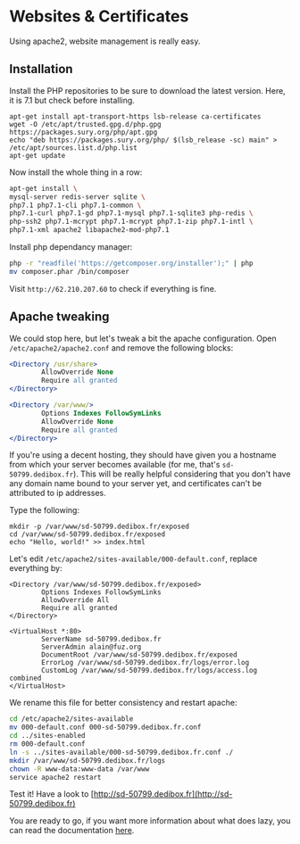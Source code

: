 # Websites & Certificates

Using apache2, website management is really easy.

## Installation

Install the PHP repositories to be sure to download the latest version.
Here, it is 7.1 but check before installing.

```
apt-get install apt-transport-https lsb-release ca-certificates
wget -O /etc/apt/trusted.gpg.d/php.gpg https://packages.sury.org/php/apt.gpg
echo "deb https://packages.sury.org/php/ $(lsb_release -sc) main" > /etc/apt/sources.list.d/php.list
apt-get update
```

Now install the whole thing in a row:

```sh
apt-get install \
mysql-server redis-server sqlite \
php7.1 php7.1-cli php7.1-common \
php7.1-curl php7.1-gd php7.1-mysql php7.1-sqlite3 php-redis \
php-ssh2 php7.1-mcrypt php7.1-mcrypt php7.1-zip php7.1-intl \
php7.1-xml apache2 libapache2-mod-php7.1
```

Install php dependancy manager:

```sh
php -r "readfile('https://getcomposer.org/installer');" | php
mv composer.phar /bin/composer
```

Visit `http://62.210.207.60` to check if everything is fine.

## Apache tweaking

We could stop here, but let's tweak a bit the apache configuration. Open `/etc/apache2/apache2.conf` and remove the following blocks:

```apache
<Directory /usr/share>
        AllowOverride None
    	Require all granted
</Directory>

<Directory /var/www/>
        Options Indexes FollowSymLinks
        AllowOverride None
        Require all granted
</Directory>
```

If you're using a decent hosting, they should have given you a hostname from which your server becomes available (for me, that's `sd-50799.dedibox.fr`). This will be really helpful considering that you don't have any domain name bound to your server yet, and certificates can't be attributed to ip addresses.

Type the following:

```
mkdir -p /var/www/sd-50799.dedibox.fr/exposed
cd /var/www/sd-50799.dedibox.fr/exposed
echo "Hello, world!" >> index.html
```

Let's edit `/etc/apache2/sites-available/000-default.conf`, replace everything by:

```apacheconfig
<Directory /var/www/sd-50799.dedibox.fr/exposed>
        Options Indexes FollowSymLinks
        AllowOverride All
        Require all granted
</Directory>

<VirtualHost *:80>
        ServerName sd-50799.dedibox.fr
        ServerAdmin alain@fuz.org
        DocumentRoot /var/www/sd-50799.dedibox.fr/exposed
        ErrorLog /var/www/sd-50799.dedibox.fr/logs/error.log
        CustomLog /var/www/sd-50799.dedibox.fr/logs/access.log combined
</VirtualHost>
```

We rename this file for better consistency and restart apache:

```sh
cd /etc/apache2/sites-available
mv 000-default.conf 000-sd-50799.dedibox.fr.conf
cd ../sites-enabled
rm 000-default.conf
ln -s ../sites-available/000-sd-50799.dedibox.fr.conf ./
mkdir /var/www/sd-50799.dedibox.fr/logs
chown -R www-data:www-data /var/www
service apache2 restart
```

Test it! Have a look to [http://sd-50799.dedibox.fr](http://sd-50799.dedibox.fr)

You are ready to go, if you want more information about what does lazy, you
can read the documentation [here](website.md).
